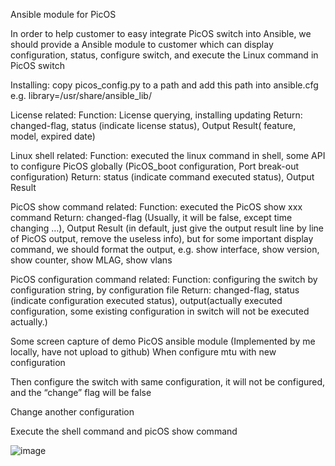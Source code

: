 Ansible module for PicOS

In order to help customer to easy integrate PicOS switch into Ansible, we should provide a Ansible module to customer which can display configuration, status, configure switch, and execute the Linux command in PicOS switch

Installing:
copy picos_config.py to a path and add this path into ansible.cfg e.g. 
library=/usr/share/ansible_lib/


License related:
Function: License querying, installing updating
Return:  changed-flag, status (indicate license status), Output Result( feature, model, expired date)

Linux shell related:
Function: executed the linux command in shell, some API to configure PicOS globally (PicOS_boot configuration, Port break-out configuration)
Return:  status (indicate command executed status), Output Result

PicOS show command related:
Function: executed the PicOS show xxx command
Return:  changed-flag (Usually, it will be false, except time changing …), Output Result (in default, just give the output result line by line of PicOS output, remove the useless info), but for some important display command, we should format the output, e.g. show interface, show version, show counter, show MLAG, show vlans

PicOS configuration command related:
Function: configuring the switch by configuration string,  by configuration file
Return:  changed-flag, status (indicate configuration executed status), output(actually executed configuration, some existing configuration in switch will not be executed actually.)

Some screen capture of demo PicOS ansible module (Implemented by me locally, have not upload to github)
When configure mtu with new configuration
 
Then configure the switch with same configuration, it will not be configured, and the “change” flag will be false
 
Change another configuration
 

Execute the shell command and picOS show command
 
 
![image](https://user-images.githubusercontent.com/39779637/110180508-c4909500-7dbe-11eb-8749-8c144c4d4bb2.png)
